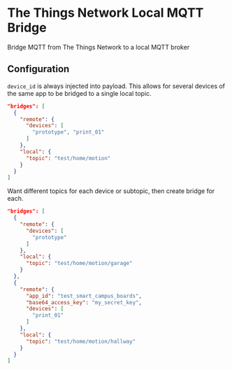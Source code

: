 # The Things Network Local MQTT Bridge

Bridge MQTT from The Things Network to a local MQTT broker

## Configuration

`device_id` is always injected into payload. This allows for several devices of the same app to be bridged to a single local topic.

```json
"bridges": [
  {
    "remote": {
      "devices": [
        "prototype", "print_01"
      ]
    },
    "local": {
      "topic": "test/home/motion"
    }
  }
]
```

Want different topics for each device or subtopic, then create bridge for each.

```json
"bridges": [
  {
    "remote": {
      "devices": [
        "prototype"
      ]
    },
    "local": {
      "topic": "test/home/motion/garage"
    }
  },
  {
    "remote": {
      "app_id": "test_smart_campus_boards",
      "base64_access_key": "my_secret_key",
      "devices": [
        "print_01"
      ]
    },
    "local": {
      "topic": "test/home/motion/hallway"
    }
  }
]
```

